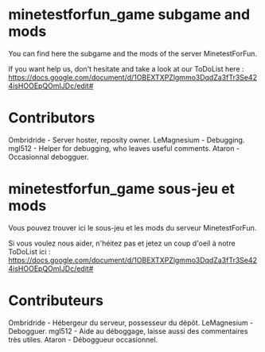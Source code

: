minetestforfun_game subgame and mods
===================

You can find here the subgame and the mods of the server MinetestForFun.

If you want help us, don't hesitate and take a look at our ToDoList here : https://docs.google.com/document/d/1OBEXTXPZlgmmo3DqdZa3fTr3Se424isHOOEpQOmIJDc/edit#

Contributors
===================
Ombridride 	- Server hoster, reposity owner.
LeMagnesium - Debugging.
mgl512 		- Helper for debugging, who leaves useful comments.
Ataron		- Occasionnal debogguer.


minetestforfun_game sous-jeu et mods
===================

Vous pouvez trouver ici le sous-jeu et les mods du serveur MinetestForFun.

Si vous voulez nous aider, n'héitez pas et jetez un coup d'oeil à notre ToDoList ici : https://docs.google.com/document/d/1OBEXTXPZlgmmo3DqdZa3fTr3Se424isHOOEpQOmIJDc/edit#

Contributeurs
===================
Ombridride 	- Hébergeur du serveur, possesseur du dépôt.
LeMagnesium - Debogguer.
mgl512 		- Aide au déboggage, laisse aussi des commentaires très utiles.
Ataron		- Déboggueur occasionnel.
